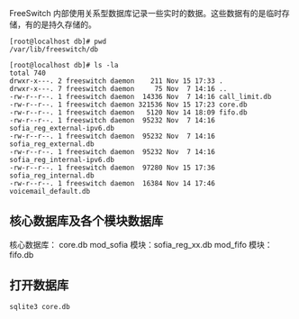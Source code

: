 
FreeSwitch 内部使用关系型数据库记录一些实时的数据。这些数据有的是临时存储，有的是持久存储的。


```
[root@localhost db]# pwd
/var/lib/freeswitch/db

[root@localhost db]# ls -la
total 740
drwxr-x---. 2 freeswitch daemon    211 Nov 15 17:33 .
drwxr-x---. 7 freeswitch daemon     75 Nov  7 14:16 ..
-rw-r--r--. 1 freeswitch daemon  14336 Nov  7 14:16 call_limit.db
-rw-r--r--. 1 freeswitch daemon 321536 Nov 15 17:23 core.db
-rw-r--r--. 1 freeswitch daemon   5120 Nov 14 18:09 fifo.db
-rw-r--r--. 1 freeswitch daemon  95232 Nov  7 14:16 sofia_reg_external-ipv6.db
-rw-r--r--. 1 freeswitch daemon  95232 Nov  7 14:16 sofia_reg_external.db
-rw-r--r--. 1 freeswitch daemon  95232 Nov  7 14:16 sofia_reg_internal-ipv6.db
-rw-r--r--. 1 freeswitch daemon  97280 Nov 15 17:36 sofia_reg_internal.db
-rw-r--r--. 1 freeswitch daemon  16384 Nov 14 17:46 voicemail_default.db
```

## 核心数据库及各个模块数据库

核心数据库： core.db
mod_sofia 模块：sofia_reg_xx.db
mod_fifo 模块：fifo.db

## 打开数据库

```
sqlite3 core.db
```
